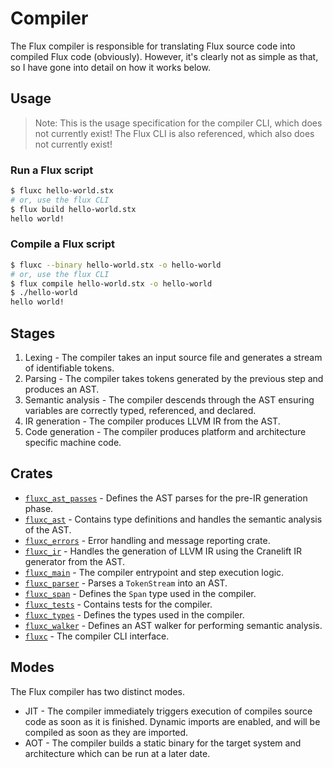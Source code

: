 # Compiler

The Flux compiler is responsible for translating Flux source code into compiled Flux code (obviously). However, it's clearly not as simple as that, so I have gone into detail on how it works below.

## Usage

> Note: This is the usage specification for the compiler CLI, which does not currently exist! The Flux CLI is also referenced, which also does not currently exist!

### Run a Flux script

```sh
$ fluxc hello-world.stx
# or, use the flux CLI
$ flux build hello-world.stx
hello world!
```

### Compile a Flux script

```sh
$ fluxc --binary hello-world.stx -o hello-world
# or, use the flux CLI
$ flux compile hello-world.stx -o hello-world
$ ./hello-world
hello world!
```

## Stages

1. Lexing - The compiler takes an input source file and generates a stream of identifiable tokens.
2. Parsing - The compiler takes tokens generated by the previous step and produces an AST.
3. Semantic analysis - The compiler descends through the AST ensuring variables are correctly typed, referenced, and declared.
4. IR generation - The compiler produces LLVM IR from the AST.
5. Code generation - The compiler produces platform and architecture specific machine code.

## Crates

- [`fluxc_ast_passes`](./fluxc_ast_passes) - Defines the AST parses for the pre-IR generation phase.
- [`fluxc_ast`](./fluxc_ast) - Contains type definitions and handles the semantic analysis of the AST.
- [`fluxc_errors`](./fluxc_errors) - Error handling and message reporting crate.
- [`fluxc_ir`](./fluxc_ir) - Handles the generation of LLVM IR using the Cranelift IR generator from the AST.
- [`fluxc_main`](./fluxc_main) - The compiler entrypoint and step execution logic.
- [`fluxc_parser`](./fluxc_parser) - Parses a `TokenStream` into an AST.
- [`fluxc_span`](./fluxc_span) - Defines the `Span` type used in the compiler.
- [`fluxc_tests`](./fluxc_tests) - Contains tests for the compiler.
- [`fluxc_types`](./fluxc_types) - Defines the types used in the compiler.
- [`fluxc_walker`](./fluxc_walker) - Defines an AST walker for performing semantic analysis.
- [`fluxc`](./fluxc) - The compiler CLI interface.

## Modes

The Flux compiler has two distinct modes.

-   JIT - The compiler immediately triggers execution of compiles source code as soon as it is finished. Dynamic imports are enabled, and will be compiled as soon as they are imported.
-   AOT - The compiler builds a static binary for the target system and architecture which can be run at a later date.
